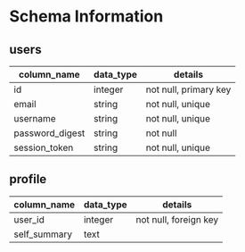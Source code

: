 # Schema Information

## users
column_name     | data_type | details
----------------|-----------|------------------
id              | integer   | not null, primary key
email           | string    | not null, unique
username        | string    | not null, unique
password_digest | string    | not null
session_token   | string    | not null, unique

## profile
column_name     | data_type | details
----------------|-----------|------------------
user_id         | integer   | not null, foreign key
self_summary         | text      |
